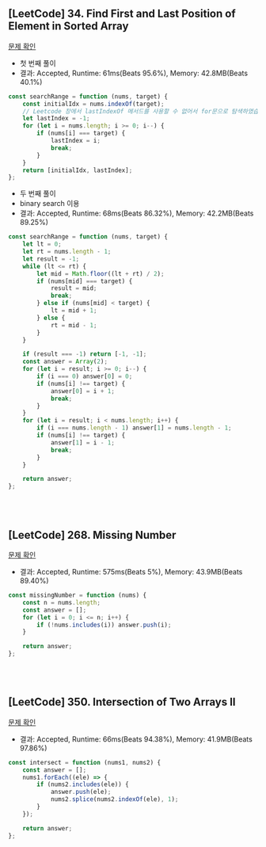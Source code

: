 ## [LeetCode] 34. Find First and Last Position of Element in Sorted Array

[문제 확인](https://leetcode.com/problems/find-first-and-last-position-of-element-in-sorted-array/)

-   첫 번째 풀이
-   결과: Accepted, Runtime: 61ms(Beats 95.6%), Memory: 42.8MB(Beats 40.1%)

```js
const searchRange = function (nums, target) {
    const initialIdx = nums.indexOf(target);
    // Leetcode 창에서 lastIndexOf 메서드를 사용할 수 없어서 for문으로 탐색하였습니다
    let lastIndex = -1;
    for (let i = nums.length; i >= 0; i--) {
        if (nums[i] === target) {
            lastIndex = i;
            break;
        }
    }
    return [initialIdx, lastIndex];
};
```

-   두 번째 풀이
-   binary search 이용
-   결과: Accepted, Runtime: 68ms(Beats 86.32%), Memory: 42.2MB(Beats 89.25%)

```js
const searchRange = function (nums, target) {
    let lt = 0;
    let rt = nums.length - 1;
    let result = -1;
    while (lt <= rt) {
        let mid = Math.floor((lt + rt) / 2);
        if (nums[mid] === target) {
            result = mid;
            break;
        } else if (nums[mid] < target) {
            lt = mid + 1;
        } else {
            rt = mid - 1;
        }
    }

    if (result === -1) return [-1, -1];
    const answer = Array(2);
    for (let i = result; i >= 0; i--) {
        if (i === 0) answer[0] = 0;
        if (nums[i] !== target) {
            answer[0] = i + 1;
            break;
        }
    }
    for (let i = result; i < nums.length; i++) {
        if (i === nums.length - 1) answer[1] = nums.length - 1;
        if (nums[i] !== target) {
            answer[1] = i - 1;
            break;
        }
    }

    return answer;
};
```

</br>
</br>

## [LeetCode] 268. Missing Number

[문제 확인](https://leetcode.com/problems/missing-number/)

-   결과: Accepted, Runtime: 575ms(Beats 5%), Memory: 43.9MB(Beats 89.40%)

```js
const missingNumber = function (nums) {
    const n = nums.length;
    const answer = [];
    for (let i = 0; i <= n; i++) {
        if (!nums.includes(i)) answer.push(i);
    }

    return answer;
};
```

</br>
</br>

## [LeetCode] 350. Intersection of Two Arrays II

[문제 확인](https://leetcode.com/problems/intersection-of-two-arrays-ii/)

-   결과: Accepted, Runtime: 66ms(Beats 94.38%), Memory: 41.9MB(Beats 97.86%)

```js
const intersect = function (nums1, nums2) {
    const answer = [];
    nums1.forEach((ele) => {
        if (nums2.includes(ele)) {
            answer.push(ele);
            nums2.splice(nums2.indexOf(ele), 1);
        }
    });

    return answer;
};
```
